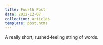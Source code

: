 ```yaml
---
title: Fourth Post
date: 2012-12-07
collection: articles
template: post.html
---
```


A really short, rushed-feeling string of words.